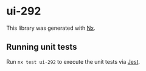 # ui-292

This library was generated with [Nx](https://nx.dev).

## Running unit tests

Run `nx test ui-292` to execute the unit tests via [Jest](https://jestjs.io).
